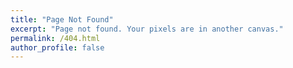 ```yaml
---
title: "Page Not Found"
excerpt: "Page not found. Your pixels are in another canvas."
permalink: /404.html
author_profile: false
---
```


<script>
    var GOOG_FIXURL_LANG = 'en';
    var GOOG_FIXURL_SITE = 'https://ktds-dev.gitlab.io'
</script>